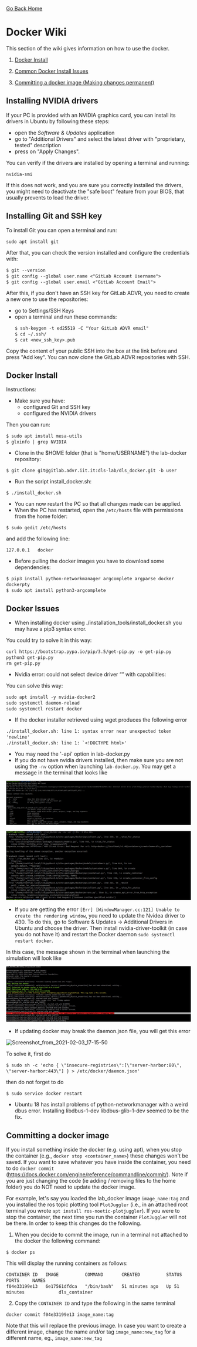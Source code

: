 [Go Back Home](Home)

Docker Wiki
================================================================================

This section of the wiki gives information on how to use the docker.

1. [Docker Install](#docker_install)

2. [Common Docker Install Issues](#docker_issues)

3. [Committing a docker image (Making changes permanent)](#docker_commit)


Installing NVIDIA drivers
--------------

If your PC is provided with an NVIDIA graphics card, you can install its drivers in Ubuntu by following these steps:
* open the _Software & Updates_ application
* go to "Additional Drivers" and select the latest driver with "proprietary, tested" description
* press on "Apply Changes".

You can verify if the drivers are installed by opening a terminal and running:
```
nvidia-smi
```
If this does not work, and you are sure you correctly installed the drivers, you might need to deactivate the "safe boot" feature from your BIOS, that usually prevents to load the driver. 

Installing Git and SSH key
--------------

To install Git you can open a terminal and run:
```
sudo apt install git
```
After that, you can check the version installed and configure the credentials with:
```
$ git --version
$ git config --global user.name <"GitLab Account Username">
$ git config --global user.email <"GitLab Account Email">
```
After this, if you don't have an SSH key for GitLab ADVR, you need to create a new one to use the repositories:
* go to Settings/SSH Keys
* open a terminal and run these commands:
  ```
  $ ssh-keygen -t ed25519 -C "Your GitLab ADVR email"
  $ cd ~/.ssh/
  $ cat <new_ssh_key>.pub
  ```
Copy the content of your public SSH into the box at the link before and press "Add key". You can now clone the GitLab ADVR repositories with SSH.


Docker Install
--------------------------------------------------------------------------------
<a name="docker_install"></a>
Instructions:

- Make sure you have:
  - configured Git and SSH key
  - configured the NVIDIA drivers

Then you can run:
```
$ sudo apt install mesa-utils
$ glxinfo | grep NVIDIA
```
- Clone in the $HOME folder (that is "home/USERNAME") the lab-docker repository:
```
$ git clone git@gitlab.advr.iit.it:dls-lab/dls_docker.git -b user
```
- Run the script install_docker.sh:
```
$ ./install_docker.sh
```
- You can now restart the PC so that all changes made can be applied.
- When the PC has restarted, open the `/etc/hosts` file with permissions from the home folder:
```
$ sudo gedit /etc/hosts 
```
and add the following line:
```
127.0.0.1	docker
```
- Before pulling the docker images you have to download some dependencies:
```
$ pip3 install python-networkmanager argcomplete argparse docker dockerpty
$ sudo apt install python3-argcomplete
```
Docker Issues
--------------------------------------------------------------------------------
<a name="docker_issues"></a>
- When installing docker using ./installation_tools/install_docker.sh you may have a pip3 syntax error. 

You could try to solve it in this way:

```
curl https://bootstrap.pypa.io/pip/3.5/get-pip.py -o get-pip.py
python3 get-pip.py
rm get-pip.py
```

- Nvidia error: could not select device driver “” with capabilities:

You can solve this way:

```
sudo apt install -y nvidia-docker2
sudo systemctl daemon-reload
sudo systemctl restart docker
```

- If the docker installer retrieved using wget produces the following error
```
./install_docker.sh: line 1: syntax error near unexpected token 'newline'
./install_docker.sh: line 1: `<!DOCTYPE html>'
```
- You may need the '-api' option in lab-docker.py
- If you do not have nvidia drivers installed, then make sure you are not using the `-nv` option when launching `lab-docker.py`. You may get a message in the terminal that looks like


![Screenshot_from_2021-02-03_17-15-50](uploads/959899d54f494f3820e5b8b9210a2dd7/Screenshot_from_2021-02-03_17-15-50.png)

![nvidia_issue](uploads/cd09602de0f7edd1e0432359754f495c/nvidia_issue.jpeg)



- If you are getting the error `[Err] [WindowManager.cc:121] Unable to create the rendering window`, you need to update the Nvidea driver to 430. To do this, go to Software & Updates -> Additional Drivers in Ubuntu and choose the driver. Then install nvidia-driver-toolkit (in case you do not have it) and restart the Docker daemon `sudo systemctl restart docker`.

In this case, the message shown in the terminal when launching the simulation will look like

![model_gazebo_missing](uploads/2895e3900d60de8b82cb6fa0196a2207/model_gazebo_missing.jpeg)



- If updating docker may break the daemon.json file, you will get this error

![Screenshot_from_2021-02-03_17-15-50](uploads/3eff494091f99450a862cc06d485f724/Screenshot_from_2021-02-03_17-15-50.png)

To solve it, first do 
```
$ sudo sh -c 'echo { \"insecure-registries\":[\"server-harbor:80\", \"server-harbor:443\"] } > /etc/docker/daemon.json'
```
then do not forget to do 
```
$ sudo service docker restart
```


- Ubuntu 18 has install problems of python-networkmanager with a weird dbus error.  Installing libdbus-1-dev libdbus-glib-1-dev seemed to be the fix.



Committing a docker image
--------------------------------------------------------------------------------
<a name="docker_commit"></a>

If you install something inside the docker (e.g. using apt), when you stop the container (e.g., `docker stop <container_name>`) these changes won't be saved. If you want to save whatever you have inside the container, you need to do 
`docker commit` (https://docs.docker.com/engine/reference/commandline/commit/). Note if you are just changing the code (ie adding / removing files to the home folder) you do NOT need to update the docker image.

For example, let's say you loaded the lab_docker image `image_name:tag` and you installed the ros topic plotting tool `PlotJuggler` (i.e., in an attached root terminal you wrote `apt install ros-noetic-plotjuggler`). If you were to stop the container, the next time you run the container `PlotJuggler` will not be there. In order to keep this changes do the following. 

1. When you decide to commit the image, run in a terminal not attached to the docker the following command:
```
$ docker ps
```
This will display the running containers as follows:
```
CONTAINER ID   IMAGE          COMMAND       CREATED          STATUS          PORTS     NAMES 
f04e33199e13   6e17561dfdca   "/bin/bash"   51 minutes ago   Up 51 minutes             dls_container

```
2. Copy the `CONTAINER ID` and type the following in the same terminal
```
docker commit f04e33199e13 image_name:tag
```

Note that this will replace the previous image. In case you want to create a different image, change the name and/or tag `image_name:new_tag` for a different name, eg., `image_name:new_tag`

